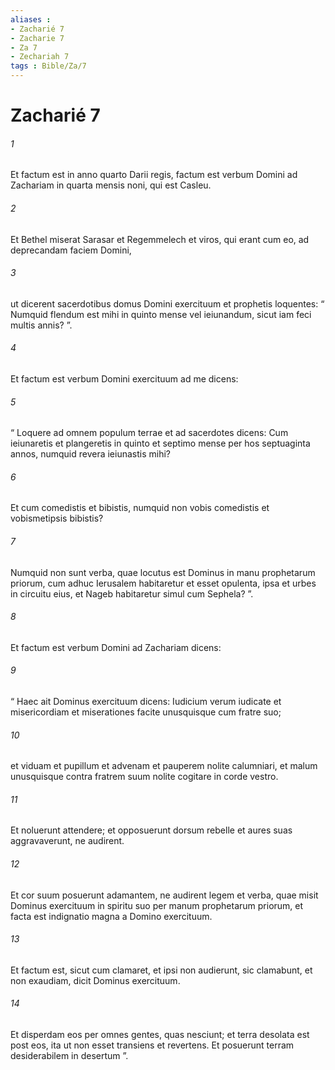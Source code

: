 ```yaml
---
aliases : 
- Zacharié 7
- Zacharie 7
- Za 7
- Zechariah 7
tags : Bible/Za/7
---
```


# Zacharié 7

###### 1
Et factum est in anno quarto Darii regis, factum est verbum Domini ad Zachariam in quarta mensis noni, qui est Casleu. 
###### 2
Et Bethel miserat Sarasar et Regemmelech et viros, qui erant cum eo, ad deprecandam faciem Domini, 
###### 3
ut dicerent sacerdotibus domus Domini exercituum et prophetis loquentes: “ Numquid flendum est mihi in quinto mense vel ieiunandum, sicut iam feci multis annis? ”.
###### 4
Et factum est verbum Domini exercituum ad me dicens: 
###### 5
“ Loquere ad omnem populum terrae et ad sacerdotes dicens: Cum ieiunaretis et plangeretis in quinto et septimo mense per hos septuaginta annos, numquid revera ieiunastis mihi? 
###### 6
Et cum comedistis et bibistis, numquid non vobis comedistis et vobismetipsis bibistis? 
###### 7
Numquid non sunt verba, quae locutus est Dominus in manu prophetarum priorum, cum adhuc Ierusalem habitaretur et esset opulenta, ipsa et urbes in circuitu eius, et Nageb habitaretur simul cum Sephela? ”.
###### 8
Et factum est verbum Domini ad Zachariam dicens: 
###### 9
“ Haec ait Dominus exercituum dicens: Iudicium verum iudicate et misericordiam et miserationes facite unusquisque cum fratre suo; 
###### 10
et viduam et pupillum et advenam et pauperem nolite calumniari, et malum unusquisque contra fratrem suum nolite cogitare in corde vestro. 
###### 11
Et noluerunt attendere; et opposuerunt dorsum rebelle et aures suas aggravaverunt, ne audirent. 
###### 12
Et cor suum posuerunt adamantem, ne audirent legem et verba, quae misit Dominus exercituum in spiritu suo per manum prophetarum priorum, et facta est indignatio magna a Domino exercituum. 
###### 13
Et factum est, sicut cum clamaret, et ipsi non audierunt, sic clamabunt, et non exaudiam, dicit Dominus exercituum. 
###### 14
Et disperdam eos per omnes gentes, quas nesciunt; et terra desolata est post eos, ita ut non esset transiens et revertens. Et posuerunt terram desiderabilem in desertum ”.
